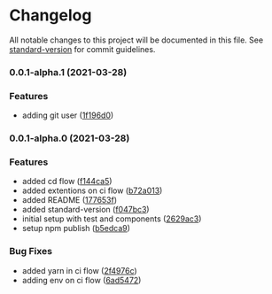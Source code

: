 # Changelog

All notable changes to this project will be documented in this file. See [standard-version](https://github.com/conventional-changelog/standard-version) for commit guidelines.

### 0.0.1-alpha.1 (2021-03-28)


### Features

* adding git user ([1f196d0](https://github.com/icastro085/react-canrender/commit/1f196d01eea5ebdefd5aaeb1e538b9db1d3913ff))

### 0.0.1-alpha.0 (2021-03-28)


### Features

* added cd flow ([f144ca5](https://github.com/icastro085/react-canrender/commit/f144ca54b5e86a9e6f79698b15424c627c6b93b7))
* added extentions on ci flow ([b72a013](https://github.com/icastro085/react-canrender/commit/b72a013c9dd1b667f3eef0725f8e58b11c8d4fbb))
* added README ([177653f](https://github.com/icastro085/react-canrender/commit/177653f23698c0441bed7f823d2d6e1a9b310e8b))
* added standard-version ([f047bc3](https://github.com/icastro085/react-canrender/commit/f047bc3e29ffcd2b43794ef3c8ba31ab65e0f2a7))
* initial setup with test and components ([2629ac3](https://github.com/icastro085/react-canrender/commit/2629ac32d869679e2eff530e9d5a335d4f51aeb1))
* setup npm publish ([b5edca9](https://github.com/icastro085/react-canrender/commit/b5edca9d46cdf0154bd2900ead2a2cdbc82166ec))


### Bug Fixes

* added yarn in ci flow ([2f4976c](https://github.com/icastro085/react-canrender/commit/2f4976c2824905bacdf7de33d2b61904ecaefe23))
* adding env on ci flow ([6ad5472](https://github.com/icastro085/react-canrender/commit/6ad5472ed07504761713319232b893d26c92f653))

